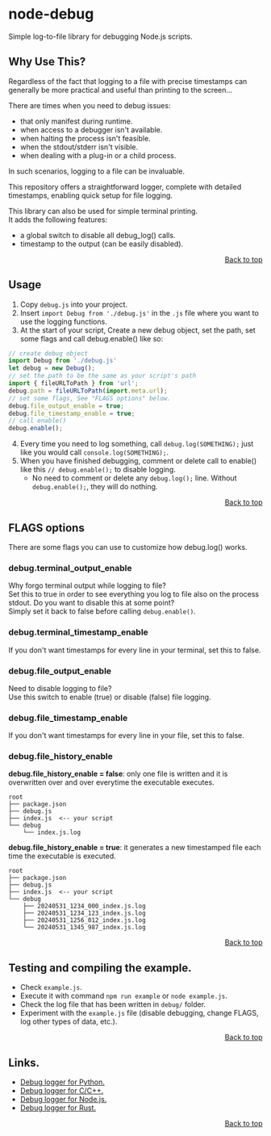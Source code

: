 # node-debug

Simple log-to-file library for debugging Node.js scripts.


## Why Use This?

Regardless of the fact that logging to a file with precise timestamps can generally be more practical and useful than printing to the screen...

There are times when you need to debug issues:
- that only manifest during runtime.
- when access to a debugger isn't available.
- when halting the process isn't feasible.
- when the stdout/stderr isn't visible.
- when dealing with a plug-in or a child process.

In such scenarios, logging to a file can be invaluable.

This repository offers a straightforward logger, complete with detailed timestamps, enabling quick setup for file logging.

This library can also be used for simple terminal printing.  
It adds the following features:
- a global switch to disable all debug_log() calls.
- timestamp to the output (can be easily disabled).

<div style="text-align: right;">
    <a href="#node-debug">Back to top</a>
</div>


## Usage

1. Copy `debug.js` into your project.
2. Insert `import Debug from './debug.js'` in the `.js` file where you want to use the logging functions.
3. At the start of your script, Create a new debug object, set the path, set some flags and call debug.enable() like so:
```javascript
// create debug object
import Debug from './debug.js'
let debug = new Debug();
// set the path to be the same as your script's path
import { fileURLToPath } from 'url';
debug.path = fileURLToPath(import.meta.url);
// set some flags, See "FLAGS options" below.
debug.file_output_enable = true;
debug.file_timestamp_enable = true;
// call enable()
debug.enable();
```
4. Every time you need to log something, call `debug.log(SOMETHING);` just like you would call `console.log(SOMETHING);`.
5. When you have finished debugging, comment or delete call to enable() like this `// debug.enable();` to disable logging.
    - No need to comment or delete any `debug.log();` line. Without `debug.enable();`, they will do nothing.

<div style="text-align: right;">
    <a href="#node-debug">Back to top</a>
</div>


## FLAGS options

There are some flags you can use to customize how debug.log() works.


### debug.terminal_output_enable

Why forgo terminal output while logging to file?  
Set this to true in order to see everything you log to file also on the process stdout.
Do you want to disable this at some point?  
Simply set it back to false before calling `debug.enable()`.


### debug.terminal_timestamp_enable

If you don't want timestamps for every line in your terminal, set this to false.


### debug.file_output_enable

Need to disable logging to file?  
Use this switch to enable (true) or disable (false) file logging.


### debug.file_timestamp_enable

If you don't want timestamps for every line in your file, set this to false.


### debug.file_history_enable

**debug.file_history_enable = false**: only one file is written and it is overwritten over and over everytime the executable executes.
```
root
├── package.json
├── debug.js
├── index.js  <-- your script
└── debug
    └── index.js.log
```

**debug.file_history_enable = true**: it generates a new timestamped file each time the executable is executed. 
```
root
├── package.json
├── debug.js
├── index.js  <-- your script
└── debug
    ├── 20240531_1234_000_index.js.log
    ├── 20240531_1234_123_index.js.log
    ├── 20240531_1256_012_index.js.log
    └── 20240531_1345_987_index.js.log
```

<div style="text-align: right;">
    <a href="#node-debug">Back to top</a>
</div>


## Testing and compiling the example.

- Check `example.js`.
- Execute it with command `npm run example` or `node example.js`.
- Check the log file that has been written in `debug/` folder.
- Experiment with the `example.js` file (disable debugging, change FLAGS, log other types of data, etc.).

<div style="text-align: right;">
    <a href="#node-debug">Back to top</a>
</div>


## Links.

- [Debug logger for Python.](https://github.com/RobertoPorpora/python-debug)
- [Debug logger for C/C++.](https://github.com/RobertoPorpora/c-debug)
- [Debug logger for Node.js.](https://github.com/RobertoPorpora/node-debug)
- [Debug logger for Rust.](https://github.com/RobertoPorpora/rust-debug)


<div style="text-align: right;">
    <a href="#node-debug">Back to top</a>
</div>
